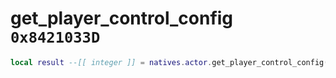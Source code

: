 # get_player_control_config `0x8421033D`

```lua
local result --[[ integer ]] = natives.actor.get_player_control_config(_unk0 --[[ integer ]])
```